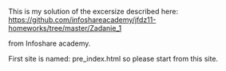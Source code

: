 This is my solution of the excersize described here: 
https://github.com/infoshareacademy/jfdz11-homeworks/tree/master/Zadanie_1

from Infoshare academy.

First site is named: pre_index.html so please start from this site.
